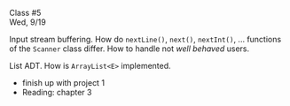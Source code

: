 <div class="lecture2">

<div class="column_date">
<p markdown="block">

Class #5 <br>
Wed, 9/19

</p>
</div>
<div class="column_materials">
<p markdown="block">

Input stream buffering.
How do `nextLine()`, `next()`, `nextInt()`, ... functions of the `Scanner` class differ.
How to handle not _well behaved_ users.

List ADT.
How is `ArrayList<E>` implemented.


</p>
</div>

<div class="column_assign">
<p markdown="block">

- finish up with project 1
- Reading: chapter 3

</p>
</div>

</div>
